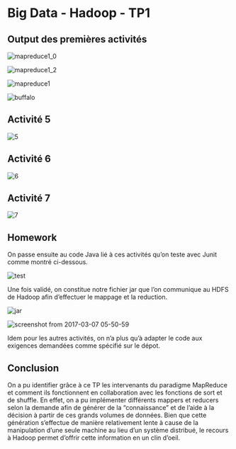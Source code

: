 # Big Data - Hadoop - TP1

## Output des premières activités

![mapreduce1_0](https://cloud.githubusercontent.com/assets/23452983/24412472/d7e0022a-13d8-11e7-90ad-1ac8f63fcfa1.png)

![mapreduce1_2](https://cloud.githubusercontent.com/assets/23452983/24412569/1aa33e2e-13d9-11e7-952d-180166b4cee6.png)

![mapreduce1](https://cloud.githubusercontent.com/assets/23452983/24412630/4301be18-13d9-11e7-98fa-64a890845460.png)

![buffalo](https://cloud.githubusercontent.com/assets/23452983/24412864/f05379d0-13d9-11e7-89ff-7f49c6d84b79.png)

## Activité 5

![5](https://cloud.githubusercontent.com/assets/23452983/24412652/55468e5a-13d9-11e7-9556-45b6f99df5d1.png)

## Activité 6
![6](https://cloud.githubusercontent.com/assets/23452983/24412773/aac7986a-13d9-11e7-86df-f2b846d9cedf.png)

## Activité 7
![7](https://cloud.githubusercontent.com/assets/23452983/24412789/b5ab933a-13d9-11e7-9151-53164fe6083e.png)

## Homework

On passe ensuite au code Java lié à ces activités qu’on teste avec Junit comme montré ci-dessous.

![test](https://cloud.githubusercontent.com/assets/23452983/24412802/bfa7e83e-13d9-11e7-9eb2-fe8aa924c0d2.png)

Une fois validé, on constitue notre fichier jar que l’on communique au HDFS de Hadoop afin
d’effectuer le mappage et la reduction.

![jar](https://cloud.githubusercontent.com/assets/23452983/24412813/c8a0593a-13d9-11e7-9069-26060355351d.png)

![screenshot from 2017-03-07 05-50-59](https://cloud.githubusercontent.com/assets/23452983/24412889/015d265e-13da-11e7-8788-bc98bc15bc56.png)

Idem pour les autres activités, on n’a plus qu’à adapter le code aux exigences demandées comme
spécifié sur le dépot.


## Conclusion

On a pu identifier grâce à ce TP les intervenants du paradigme MapReduce et comment ils fonctionnent
en collaboration avec les fonctions de sort et de shuffle. En effet, on a pu implémenter différents
mappers et reducers selon la demande afin de générer de la “connaissance” et de l’aide à la décision à
partir de ces grands volumes de données. Bien que cette génération s’effectue de manière relativement
lente à cause de la manipulation d’une seule machine au lieu d’un système distribué, le recours à
Hadoop permet d’offrir cette information en un clin d’oeil.
